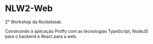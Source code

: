 # NLW2-Web
2° Workshop da Rocketseat.

Construindo a aplicação Proffy com as tecnologias TypeScript, NodeJS para o backend e React para a web.
